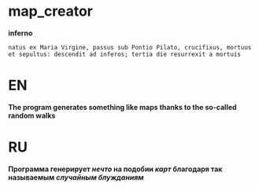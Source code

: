 # map_creator
**inferno**

`natus ex Maria Virgine, passus sub Pontio Pilato, crucifixus, mortuus et sepultus: descendit ad inferos; tertia die resurrexit a mortuis`

# EN 
**The program generates something like maps thanks to the so-called random walks**

# RU
**Программа генерирует *нечто* на подобии *карт* благодаря так называемым *случайным блужданиям***
